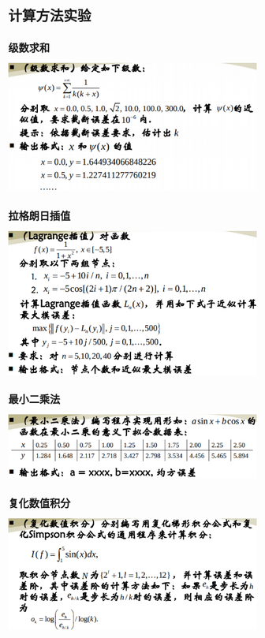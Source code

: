 # 计算方法实验

## 级数求和

![](./summation_of_series/summation_of_series.png)

## 拉格朗日插值

![](./Largrange_insert/Largrange_insert.png)

## 最小二乘法

![](./mse/mse.png)

## 复化数值积分

![](./complex_numberical_intergration/complex_nmberical_intergation.png)